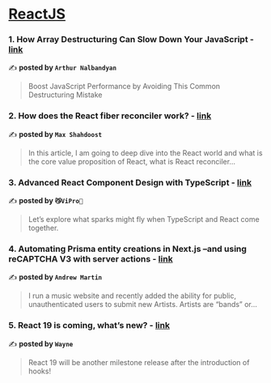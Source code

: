 
<h1><a href=https://medium.com/tag/reactjs/recommended target="_blank" rel="noopener noreferrer">ReactJS</a></h1>
<h3>1. How Array Destructuring Can Slow Down Your JavaScript - <a href="https://medium.com/@nalbandean/how-array-destructuring-can-slow-down-your-javascript-80ec1a58d603" target="_blank" rel="noopener noreferrer">link</a></h3>

✍️ **posted by `Arthur Nalbandyan`**

<blockquote>Boost JavaScript Performance by Avoiding This Common Destructuring Mistake</blockquote>

<h3>2. How does the React fiber reconciler work? - <a href="https://medium.com/@maxtsh/how-does-the-react-fiber-reconciler-work-77c3650127da" target="_blank" rel="noopener noreferrer">link</a></h3>

✍️ **posted by `Max Shahdoost`**

<blockquote>In this article, I am going to deep dive into the React world and what is the core value proposition of React, what is React reconciler…</blockquote>

<h3>3. Advanced React Component Design with TypeScript - <a href="https://medium.com/漸強實驗室-crescendo-lab-engineering-blog/advanced-react-component-design-with-typescript-b679b85ad719" target="_blank" rel="noopener noreferrer">link</a></h3>

✍️ **posted by `😼ViPro👻`**

<blockquote>Let’s explore what sparks might fly when TypeScript and React come together.</blockquote>

<h3>4. Automating Prisma entity creations in Next.js –and using reCAPTCHA V3 with server actions - <a href="https://medium.com/@andrewmart.in/automating-prisma-entity-creations-in-next-js-and-using-recaptcha-v3-with-server-actions-1045297ae300" target="_blank" rel="noopener noreferrer">link</a></h3>

✍️ **posted by `Andrew Martin`**

<blockquote>I run a music website and recently added the ability for public, unauthenticated users to submit new Artists. Artists are “bands” or…</blockquote>

<h3>5. React 19 is coming, what’s new? - <a href="https://medium.com/stackademic/react-19-is-coming-whats-new-79e2d4b948e4" target="_blank" rel="noopener noreferrer">link</a></h3>

✍️ **posted by `Wayne`**

<blockquote>React 19 will be another milestone release after the introduction of hooks!</blockquote>

